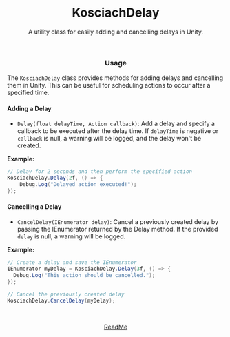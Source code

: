 <h1 align="center">KosciachDelay</h1>
<p align="center">
  A utility class for easily adding and cancelling delays in Unity.
</p>

<br>
<h3 align="center">Usage</h3>
<p align="center">
  
  The `KosciachDelay` class provides methods for adding delays and cancelling them in Unity. This can be useful for scheduling actions to occur after a specified time.

  #### Adding a Delay
  - `Delay(float delayTime, Action callback)`: Add a delay and specify a callback to be executed after the delay time. If `delayTime` is negative or `callback` is null, a warning will be logged, and the delay won't be created.

  **Example:**
  ```csharp
  // Delay for 2 seconds and then perform the specified action
  KosciachDelay.Delay(2f, () => {
      Debug.Log("Delayed action executed!");
  });
  ```

  #### Cancelling a Delay
  - `CancelDelay(IEnumerator delay)`: Cancel a previously created delay by passing the IEnumerator returned by the Delay method. If the provided `delay` is null, a warning will be logged.

  **Example:**
  ```csharp
  // Create a delay and save the IEnumerator
  IEnumerator myDelay = KosciachDelay.Delay(3f, () => {
    Debug.Log("This action should be cancelled.");
  });

  // Cancel the previously created delay
  KosciachDelay.CancelDelay(myDelay);
  ```
</p>

<br>
<p align="center">
  <a href="README.md">ReadMe</a>
</p>
